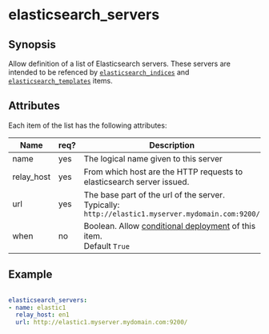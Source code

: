 # elasticsearch_servers

## Synopsis

Allow definition of a list of Elasticsearch servers. These servers are intended to be refenced by [`elasticsearch_indices`](./elasticsearch_indices) and [`elasticsearch_templates`](./elasticsearch_templates) items. 

## Attributes

Each item of the list has the following attributes:

Name | req?	 |	Description
--- | ---  | ---
name|yes|The logical name given to this server 
relay_host|yes|From which host are the HTTP requests to elasticsearch server issued.
url|yes|The base part of the url of the server. Typically: `http://elastic1.myserver.mydomain.com:9200/`
when|no|Boolean. Allow [conditional deployment](../../more/conditional_deployment) of this item.<br>Default `True` 

 

## Example


```yaml

elasticsearch_servers:
- name: elastic1
  relay_host: en1
  url: http://elastic1.myserver.mydomain.com:9200/
  
```

